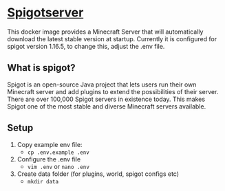 # [Spigotserver](https://hub.docker.com/r/itzg/minecraft-server)
This docker image provides a Minecraft Server that will automatically download the latest stable version at startup.
Currently it is configured for spigot version 1.16.5, to change this, adjust the .env file.


## What is spigot?
Spigot is an open-source Java project that lets users run their own Minecraft server
and add plugins to extend the possibilities of their server.
There are over 100,000 Spigot servers in existence today.
This makes Spigot one of the most stable and diverse Minecraft servers available.


## Setup
1. Copy example env file:
    - ```cp .env.example .env```
2. Configure the .env file
    - ```vim .env``` or ```nano .env```
3. Create data folder (for plugins, world, spigot configs etc)
    - ```mkdir data```